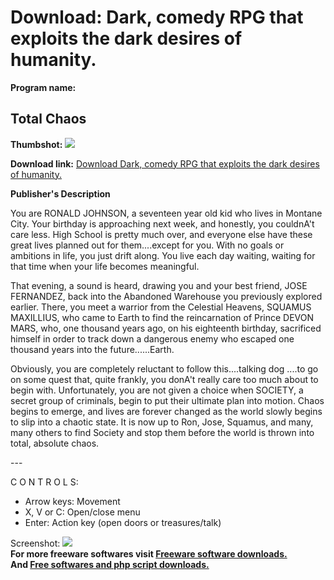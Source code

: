# Download: Dark, comedy RPG that exploits the dark desires of humanity.

**Program name:**

## Total Chaos

  
**Thumbshot:** ![](http://www.freewarefiles.com/screenshot/totalchaos_md.gif)   
  
**Download link:** [Download Dark, comedy RPG that exploits the dark desires of humanity.](http://freesoftwares.boysofts.com/Total-Chaos_program_39796.html)  
  


**Publisher's Description**  
  


You are RONALD JOHNSON, a seventeen year old kid who lives in Montane City. Your birthday is approaching next week, and honestly, you couldnA't care less. High School is pretty much over, and everyone else have these great lives planned out for them....except for you. With no goals or ambitions in life, you just drift along. You live each day waiting, waiting for that time when your life becomes meaningful. 

That evening, a sound is heard, drawing you and your best friend, JOSE FERNANDEZ, back into the Abandoned Warehouse you previously explored earlier. There, you meet a warrior from the Celestial Heavens, SQUAMUS MAXILLIUS, who came to Earth to find the reincarnation of Prince DEVON MARS, who, one thousand years ago, on his eighteenth birthday, sacrificed himself in order to track down a dangerous enemy who escaped one thousand years into the future......Earth.

Obviously, you are completely reluctant to follow this....talking dog ....to go on some quest that, quite frankly, you donA't really care too much about to begin with. Unfortunately, you are not given a choice when SOCIETY, a secret group of criminals, begin to put their ultimate plan into motion. Chaos begins to emerge, and lives are forever changed as the world slowly begins to slip into a chaotic state. It is now up to Ron, Jose, Squamus, and many, many others to find Society and stop them before the world is thrown into total, absolute chaos.

\---

C O N T R O L S:

  * Arrow keys: Movement 
  * X, V or C: Open/close menu 
  * Enter: Action key (open doors or treasures/talk) 

  
  
Screenshot: ![](http://www.freewarefiles.com/screenshot/totalchaos.gif)   
**For more freeware softwares visit [Freeware software downloads.](http://freesoftwares.boysofts.com/)**   
**And [Free softwares and php script downloads.](http://www.boysofts.com/)**
